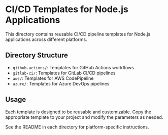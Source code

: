 # CI/CD Templates for Node.js Applications

This directory contains reusable CI/CD pipeline templates for Node.js applications across different platforms.

## Directory Structure

- `github-actions/`: Templates for GitHub Actions workflows
- `gitlab-ci/`: Templates for GitLab CI/CD pipelines
- `aws/`: Templates for AWS CodePipeline
- `azure/`: Templates for Azure DevOps pipelines

## Usage

Each template is designed to be reusable and customizable. Copy the appropriate template to your project and modify the parameters as needed.

See the README in each directory for platform-specific instructions.